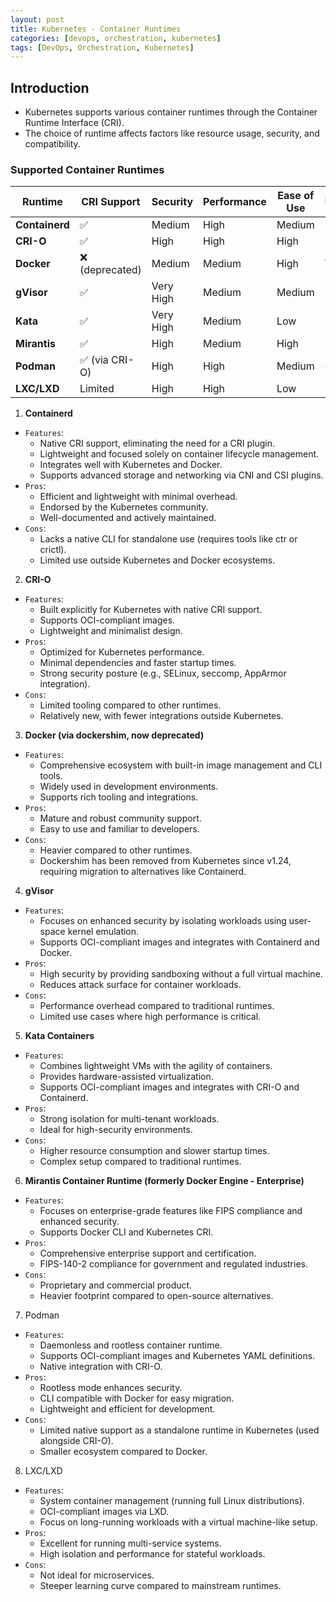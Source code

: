 ```yaml
---
layout: post
title: Kubernetes - Container Runtimes
categories: [devops, orchestration, kubernetes]
tags: [DevOps, Orchestration, Kubernetes]
---
```


## Introduction

- Kubernetes supports various container runtimes through the Container Runtime Interface (CRI).
- The choice of runtime affects factors like resource usage, security, and compatibility.

### Supported Container Runtimes

| Runtime        | CRI Support | Security       | Performance | Ease of Use | Ecosystem    |
|----------------|-------------|----------------|-------------|-------------|--------------|
| **Containerd** | ✅          | Medium         | High        | Medium      | Broad        |
| **CRI-O**      | ✅          | High           | High        | High        | Focused      |
| **Docker**     | ❌ (deprecated) | Medium         | Medium      | High        | Very Broad   |
| **gVisor**     | ✅          | Very High      | Medium      | Medium      | Limited      |
| **Kata**       | ✅          | Very High      | Medium      | Low         | Focused      |
| **Mirantis**   | ✅          | High           | Medium      | High        | Enterprise   |
| **Podman**     | ✅ (via CRI-O) | High           | High        | Medium      | Growing      |
| **LXC/LXD**    | Limited     | High           | High        | Low         | Niche        |


1. **Containerd**

- `Features`:
  - Native CRI support, eliminating the need for a CRI plugin.
  - Lightweight and focused solely on container lifecycle management.
  - Integrates well with Kubernetes and Docker.
  - Supports advanced storage and networking via CNI and CSI plugins.
- `Pros`:
  - Efficient and lightweight with minimal overhead.
  - Endorsed by the Kubernetes community.
  - Well-documented and actively maintained.
- `Cons`:
  - Lacks a native CLI for standalone use (requires tools like ctr or crictl).
  - Limited use outside Kubernetes and Docker ecosystems.

2. **CRI-O**

- `Features`:
  - Built explicitly for Kubernetes with native CRI support.
  - Supports OCI-compliant images.
  - Lightweight and minimalist design.
- `Pros`:
  - Optimized for Kubernetes performance.
  - Minimal dependencies and faster startup times.
  - Strong security posture (e.g., SELinux, seccomp, AppArmor integration).
- `Cons`:
  - Limited tooling compared to other runtimes.
  - Relatively new, with fewer integrations outside Kubernetes.

3. **Docker (via dockershim, now deprecated)**

- `Features`:
  - Comprehensive ecosystem with built-in image management and CLI tools.
  - Widely used in development environments.
  - Supports rich tooling and integrations.
- `Pros`:
  - Mature and robust community support.
  - Easy to use and familiar to developers.
- `Cons`:
  - Heavier compared to other runtimes.
  - Dockershim has been removed from Kubernetes since v1.24, requiring migration to alternatives like Containerd.

4. **gVisor**

- `Features`:
  - Focuses on enhanced security by isolating workloads using user-space kernel emulation.
  - Supports OCI-compliant images and integrates with Containerd and Docker.
- `Pros`:
  - High security by providing sandboxing without a full virtual machine.
  - Reduces attack surface for container workloads.
- `Cons`:
  - Performance overhead compared to traditional runtimes.
  - Limited use cases where high performance is critical.

5. **Kata Containers**

- `Features`:
  - Combines lightweight VMs with the agility of containers.
  - Provides hardware-assisted virtualization.
  - Supports OCI-compliant images and integrates with CRI-O and Containerd.
- `Pros`:
  - Strong isolation for multi-tenant workloads.
  - Ideal for high-security environments.
- `Cons`:
  - Higher resource consumption and slower startup times.
  - Complex setup compared to traditional runtimes.

6. **Mirantis Container Runtime (formerly Docker Engine - Enterprise)**

- `Features`:
  - Focuses on enterprise-grade features like FIPS compliance and enhanced security.
  - Supports Docker CLI and Kubernetes CRI.
- `Pros`:
  - Comprehensive enterprise support and certification.
  - FIPS-140-2 compliance for government and regulated industries.
- `Cons`:
  - Proprietary and commercial product.
  - Heavier footprint compared to open-source alternatives.

7. Podman

- `Features`:
  - Daemonless and rootless container runtime.
  - Supports OCI-compliant images and Kubernetes YAML definitions.
  - Native integration with CRI-O.
- `Pros`:
  - Rootless mode enhances security.
  - CLI compatible with Docker for easy migration.
  - Lightweight and efficient for development.
- `Cons`:
  - Limited native support as a standalone runtime in Kubernetes (used alongside CRI-O).
  - Smaller ecosystem compared to Docker.

8. LXC/LXD

- `Features`:
  - System container management (running full Linux distributions).
  - OCI-compliant images via LXD.
  - Focus on long-running workloads with a virtual machine-like setup.
- `Pros`:
  - Excellent for running multi-service systems.
  - High isolation and performance for stateful workloads.
- `Cons`:
  - Not ideal for microservices.
  - Steeper learning curve compared to mainstream runtimes.

